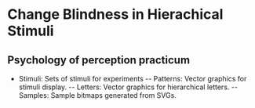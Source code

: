 
# Change Blindness in Hierachical Stimuli

## Psychology of perception practicum 

- Stimuli: Sets of stimuli for experiments
-- Patterns: Vector graphics for stimuli display. 
-- Letters: Vector graphics for hierarchical letters.
-- Samples: Sample bitmaps generated from SVGs. 




